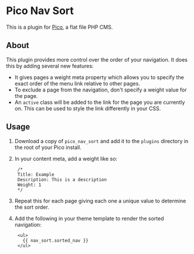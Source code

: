 # Pico Nav Sort
This is a plugin for [Pico](http://picocms.org/), a flat file PHP CMS.

## About
This plugin provides more control over the order of your navigation. It does 
this by adding several new features:
* It gives pages a weight meta property which allows you to specify the exact order 
of the menu link relative to other pages.
* To exclude a page from the navigation, don't specify a weight value for the page.
* An `active` class will be added to the link for the page you are currently on.
This can be used to style the link differently in your CSS.

## Usage
1. Download a copy of `pico_nav_sort` and add it to the `plugins` directory in
the root of your Pico install.
1. In your content meta, add a weight like so:
        
        /*
        Title: Example
        Description: This is a description
        Weight: 1
        */
        
1. Repeat this for each page giving each one a unique value to determine the sort
order.
1. Add the following in your theme template to render the sorted navigation:
        
        <ul>
          {{ nav_sort.sorted_nav }}
        </ul>
        
